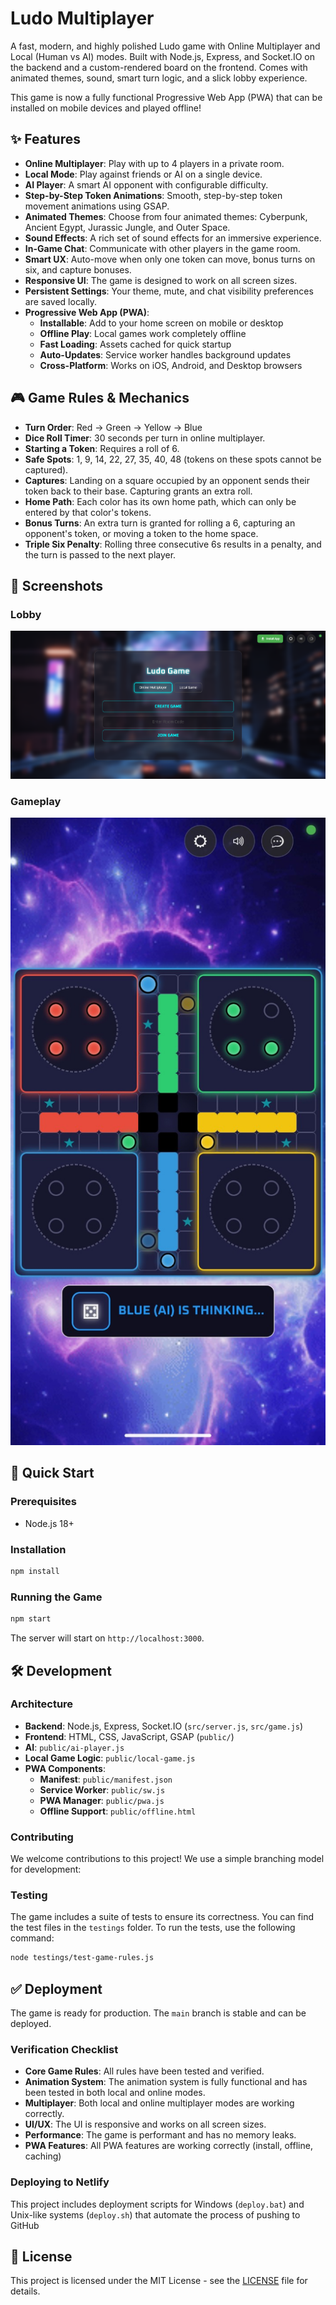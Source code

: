 # Ludo Multiplayer

A fast, modern, and highly polished Ludo game with Online Multiplayer and Local (Human vs AI) modes. Built with Node.js, Express, and Socket.IO on the backend and a custom-rendered board on the frontend. Comes with animated themes, sound, smart turn logic, and a slick lobby experience.

This game is now a fully functional Progressive Web App (PWA) that can be installed on mobile devices and played offline!

## ✨ Features

* **Online Multiplayer**: Play with up to 4 players in a private room.
* **Local Mode**: Play against friends or AI on a single device.
* **AI Player**: A smart AI opponent with configurable difficulty.
* **Step-by-Step Token Animations**: Smooth, step-by-step token movement animations using GSAP.
* **Animated Themes**: Choose from four animated themes: Cyberpunk, Ancient Egypt, Jurassic Jungle, and Outer Space.
* **Sound Effects**: A rich set of sound effects for an immersive experience.
* **In-Game Chat**: Communicate with other players in the game room.
* **Smart UX**: Auto-move when only one token can move, bonus turns on six, and capture bonuses.
* **Responsive UI**: The game is designed to work on all screen sizes.
* **Persistent Settings**: Your theme, mute, and chat visibility preferences are saved locally.
* **Progressive Web App (PWA)**:
  * **Installable**: Add to your home screen on mobile or desktop
  * **Offline Play**: Local games work completely offline
  * **Fast Loading**: Assets cached for quick startup
  * **Auto-Updates**: Service worker handles background updates
  * **Cross-Platform**: Works on iOS, Android, and Desktop browsers

## 🎮 Game Rules & Mechanics

* **Turn Order**: Red → Green → Yellow → Blue
* **Dice Roll Timer**: 30 seconds per turn in online multiplayer.
* **Starting a Token**: Requires a roll of 6.
* **Safe Spots**: 1, 9, 14, 22, 27, 35, 40, 48 (tokens on these spots cannot be captured).
* **Captures**: Landing on a square occupied by an opponent sends their token back to their base. Capturing grants an extra roll.
* **Home Path**: Each color has its own home path, which can only be entered by that color's tokens.
* **Bonus Turns**: An extra turn is granted for rolling a 6, capturing an opponent's token, or moving a token to the home space.
* **Triple Six Penalty**: Rolling three consecutive 6s results in a penalty, and the turn is passed to the next player.

## 📸 Screenshots

### Lobby
![Lobby](/public/screenshots/lobby.png)

### Gameplay
![Gameplay](/public/screenshots/gameplay.png)

## 🚀 Quick Start

### Prerequisites

* Node.js 18+

### Installation

```bash
npm install
```

### Running the Game

```bash
npm start
```

The server will start on `http://localhost:3000`.


## 🛠️ Development

### Architecture

* **Backend**: Node.js, Express, Socket.IO (`src/server.js`, `src/game.js`)
* **Frontend**: HTML, CSS, JavaScript, GSAP (`public/`)
* **AI**: `public/ai-player.js`
* **Local Game Logic**: `public/local-game.js`
* **PWA Components**:
  * **Manifest**: `public/manifest.json`
  * **Service Worker**: `public/sw.js`
  * **PWA Manager**: `public/pwa.js`
  * **Offline Support**: `public/offline.html`

### Contributing

We welcome contributions to this project! We use a simple branching model for development:

### Testing

The game includes a suite of tests to ensure its correctness. You can find the test files in the `testings` folder. To run the tests, use the following command:

```bash
node testings/test-game-rules.js
```

## ✅ Deployment

The game is ready for production. The `main` branch is stable and can be deployed.

### Verification Checklist

* **Core Game Rules**: All rules have been tested and verified.
* **Animation System**: The animation system is fully functional and has been tested in both local and online modes.
* **Multiplayer**: Both local and online multiplayer modes are working correctly.
* **UI/UX**: The UI is responsive and works on all screen sizes.
* **Performance**: The game is performant and has no memory leaks.
* **PWA Features**: All PWA features are working correctly (install, offline, caching)

### Deploying to Netlify

This project includes deployment scripts for Windows (`deploy.bat`) and Unix-like systems (`deploy.sh`) that automate the process of pushing to GitHub

## 📝 License

This project is licensed under the MIT License - see the [LICENSE](LICENSE) file for details.